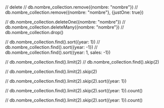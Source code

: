 

// delete
// db.nombre_collection.remove({nombre: "nombre"})
// db.nombre_collection.remove({nombre: "nombre"}, {justOne: true})

// db.nombre_collection.deleteOne({nombre: "nombre"})
// db.nombre_collection.deleteMany({nombre: "nombre"})
// db.nombre_collection.drop()

// db.nombre_collection.find().sort({year: 1})
// db.nombre_collection.find().sort({year: -1})
// db.nombre_collection.find().sort({year: 1, sales: -1})

// db.nombre_collection.find().limit(2)
// db.nombre_collection.find().skip(2)

// db.nombre_collection.find().limit(2).skip(2)

// db.nombre_collection.find().limit(2).skip(2).sort({year: 1})

// db.nombre_collection.find().limit(2).skip(2).sort({year: 1}).count()


// db.nombre_collection.find().limit(2).skip(2).sort({year: 1}).count()